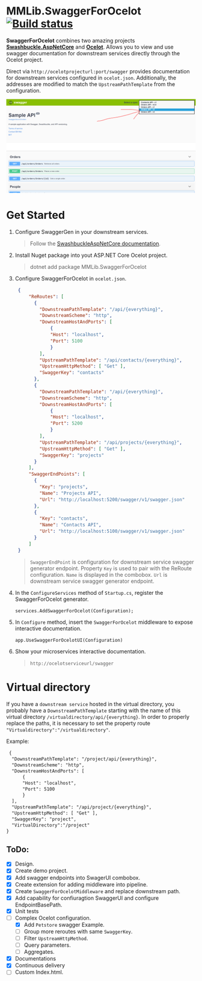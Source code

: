 # MMLib.SwaggerForOcelot [![Build status](https://ci.appveyor.com/api/projects/status/qw082a4fh004p11u?svg=true)](https://ci.appveyor.com/project/Burgyn/mmlib-swaggerforocelot)

**SwaggerForOcelot** combines two amazing projects **[Swashbuckle.AspNetCore](https://github.com/domaindrivendev/Swashbuckle.AspNetCore)** and **[Ocelot](https://github.com/ThreeMammals/Ocelot)**. Allows you to view and use swagger documentation for downstream services directly through the Ocelot project.

Direct via `http://ocelotprojecturl:port/swagger` provides documentation for downstream services configured in `ocelot.json`. Additionally, the addresses are modified to match the `UpstreamPathTemplate` from the configuration.

![SwaggerForOcelot](https://github.com/Burgyn/MMLib.SwaggerForOcelot/blob/master/demo/image.png?raw=true)

# Get Started
1. Configure SwaggerGen in your downstream services.
   > Follow the [SwashbuckleAspNetCore documentation](https://github.com/domaindrivendev/Swashbuckle.AspNetCore#getting-started).
2. Install Nuget package into yout ASP.NET Core Ocelot project.
   > dotnet add package MMLib.SwaggerForOcelot
3. Configure SwaggerForOcelot in `ocelot.json`.
   ```Json
    {
        "ReRoutes": [
          {
            "DownstreamPathTemplate": "/api/{everything}",
            "DownstreamScheme": "http",
            "DownstreamHostAndPorts": [
                {
                "Host": "localhost",
                "Port": 5100
                }
            ],
            "UpstreamPathTemplate": "/api/contacts/{everything}",
            "UpstreamHttpMethod": [ "Get" ],
            "SwaggerKey": "contacts"
          },
          {
            "DownstreamPathTemplate": "/api/{everything}",
            "DownstreamScheme": "http",
            "DownstreamHostAndPorts": [
                {
                "Host": "localhost",
                "Port": 5200
                }
            ],
            "UpstreamPathTemplate": "/api/projects/{everything}",
            "UpstreamHttpMethod": [ "Get" ],
            "SwaggerKey": "projects"
          }
        ],
        "SwaggerEndPoints": [
          {
            "Key": "projects",
            "Name": "Projects API",
            "Url": "http://localhost:5200/swagger/v1/swagger.json"
          },
          {
            "Key": "contacts",
            "Name": "Contacts API",
            "Url": "http://localhost:5100/swagger/v1/swagger.json"
          }
        ]
    }
    ```
    >`SwaggerEndPoint` is configuration for downstream service swagger generator endpoint.
    Property `Key` is used to pair with the ReRoute configuration. `Name` is displayed in the combobox. `Url` is downstream service swagger generator endpoint.
4. In the `ConfigureServices` method of `Startup.cs`, register the SwaggerForOcelot generator.
   ```CSharp
   services.AddSwaggerForOcelot(Configuration);
   ```
5. In `Configure` method, insert the `SwaggerForOcelot` middleware to expose interactive documentation.
   ```CSharp
   app.UseSwaggerForOcelotUI(Configuration)
   ```
6. Show your microservices interactive documentation.
   >`http://ocelotserviceurl/swagger`

# Virtual directory
If you have a `downstream service` hosted in the virtual directory, you probably have a `DownstreamPathTemplate` starting with the name of this virtual directory `/virtualdirectory/api/{everything}`. In order to properly replace the paths, it is necessary to set the property route `"Virtualdirectory":"/virtualdirectory"`.

Example:
```
 {
  "DownstreamPathTemplate": "/project/api/{everything}",
  "DownstreamScheme": "http",
  "DownstreamHostAndPorts": [
      {
      "Host": "localhost",
      "Port": 5100
      }
  ],
  "UpstreamPathTemplate": "/api/project/{everything}",
  "UpstreamHttpMethod": [ "Get" ],
  "SwaggerKey": "project",
  "VirtualDirectory":"/project"
}
```

## ToDo:
- [x] Design.
- [x] Create demo project.
- [x] Add swagger endpoints into SwagerUI combobox.
- [x] Create extension for adding middleware into pipeline.
- [x] Create `SwaggerForOcelotMiddleware` and replace downstream path.
- [x] Add capability for confiuragtion SwaggerUI and configure EndpointBasePath.
- [x] Unit tests
- [ ] Complex Ocelot configuration.
  - [x] Add `Petstore` swagger Example.
  - [ ] Group more reroutes with same `SwaggerKey`.
  - [ ] Filter `UpstreamHttpMethod`.
  - [ ] Query parameters.
  - [ ] Aggregates.
- [x] Documentations
- [x] Continuous delivery
- [ ] Custom Index.html.
